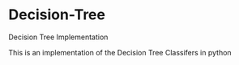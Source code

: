 # Decision-Tree
Decision Tree Implementation

This is an implementation of the Decision Tree Classifers in python
